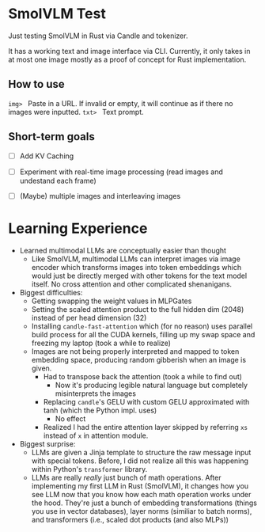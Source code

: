 # SmolVLM Test

Just testing SmolVLM in Rust via Candle and tokenizer.

It has a working text and image interface via CLI. Currently, it only takes in at most one image mostly as a proof of concept for Rust implementation.

## How to use
`img> ` Paste in a URL. If invalid or empty, it will continue as if there no images were inputted.
`txt> ` Text prompt.


## Short-term goals
-[ ] Add KV Caching
-[ ] Experiment with real-time image processing (read images and undestand each frame)
-[ ] (Maybe) multiple images and interleaving images


# Learning Experience

- Learned multimodal LLMs are conceptually easier than thought
    - Like SmolVLM, multimodal LLMs can interpret images via image encoder which transforms images into token embeddings which would just be
    directly merged with other tokens for the text model itself. No cross attention and other complicated shenanigans.
- Biggest difficulties:
    - Getting swapping the weight values in MLPGates
    - Setting the scaled attention product to the full hidden dim (2048) instead of per head dimension (32)
    - Installing `candle-fast-attention` which (for no reason) uses parallel build process for all the CUDA kernels, filling up my swap space and freezing my laptop (took a while to realize)
    - Images are not being properly interpreted and mapped to token embedding space, producing random gibberish when an image is given.
        - Had to transpose back the attention (took a while to find out)
            - Now it's producing legible natural language but completely misinterprets the images
        - Replacing `candle`'s GELU with custom GELU approximated with tanh (which the Python impl. uses)
            - No effect
        - Realized I had the entire attention layer skipped by referring `xs` instead of `x` in attention module.
- Biggest surprise:
    - LLMs are given a Jinja template to structure the raw message input with special tokens. Before, I did not realize all this was happening
    within Python's `transformer` library.
    - LLMs are really *really* just bunch of math operations. After implementing my first LLM in Rust (SmolVLM), it changes how you see LLM now that you know how each math operation works under the hood. They're just a bunch of embedding transformations (things you use in vector databases), layer norms (similiar to batch norms), and transformers (i.e., scaled dot products (and also MLPs))
